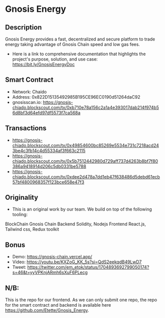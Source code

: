 # Gnosis Energy
 
## Description
 Gnosis Energy provides a fast, decentralized and secure platform to trade energy taking advantage of Gnosis Chain speed and low gas fees.
- Here is a link to comprehensive documentation that highlights the project's purpose, solution, and use case: https://bit.ly/GnosisEnergyDoc



## Smart Contract
 
- Network: Chaido
- Address: 0x822D15135492985B195CE96EC0190d51264daC92
- gnosisscan.io: https://gnosis-chiado.blockscout.com/tx/0xb710e78a156c2a1a4e393017dab214f974b56d8bf3d64efd97df5573f7ca568a
 
## Transactions
 
- https://gnosis-chiado.blockscout.com/tx/0x49854600bc85269e5534e731c7218acd243be4c3fb14c4d55334af3f663c2115
- https://gnosis-chiado.blockscout.com/tx/0x5b7512442980d729aff737d4263b8bf7f80386a9418914d206c5db0331be5788
- https://gnosis-chiado.blockscout.com/tx/0xdee2d478a7dd1eb47f638486d5debd61ecb57bf4800968357f123bce658e47f3



 
## Originality
 
- This is an original work by our team. We build on top of the following tooling:

BlockChain
Gnosis Chain
Backend
Solidity, Nodejs
Frontend
React.js, Tailwind css, Redux toolkit


 
## Bonus
 
- Demo: https://gnosis-chain.vercel.app/
- Video: https://youtu.be/KXZoG_KK_5s?si=QdS2eekqdB49LwD7
- Tweet: https://twitter.com/em_etok/status/1704893692799050174?s=46&t=yyVPKnjARmh6sXuF6PLecg

## N/B:
This is the repo for our frontend.
As we can only submit one repo, the repo for the smart contract and backend is available here https://github.com/Etette/Gnosis_Energy. 
